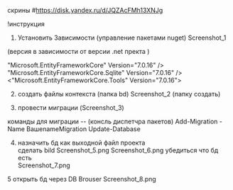 
скрины 
#https://disk.yandex.ru/d/JQZAcFMh13XNJg

!инструкция 

1. Установить Зависимости  (управление пакетами nuget) Screenshot_1
 
(версия в  зависимости от версии  .net пректа )

"Microsoft.EntityFrameworkCore" Version="7.0.16" />
"Microsoft.EntityFrameworkCore.Sqlite" Version="7.0.16" />
<"Microsoft.EntityFrameworkCore.Tools" Version="7.0.16">

2. создать  файлы  контекста  (папка  bd)
Screenshot_2
(папку  создать)

3.  провести  миграции  (Screenshot_3)

команды для миграции  -- (консль  диспетчра  пакетов)
Add-Migration -Name ВашеnameMigration
Update-Database

4.  назначить бд  как  выходной  файл  проекта  
сделать bild 
Screenshot_5.png
Screenshot_6.png
убедиться что  бд  есть  
Screenshot_7.png

5 открыть  бд  через DB  Brouser 
Screenshot_8.png
